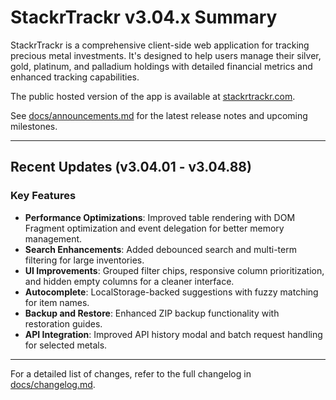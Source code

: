# StackrTrackr v3.04.x Summary

StackrTrackr is a comprehensive client-side web application for tracking precious metal investments. It's designed to help users manage their silver, gold, platinum, and palladium holdings with detailed financial metrics and enhanced tracking capabilities.

The public hosted version of the app is available at [stackrtrackr.com](https://stackrtrackr.com).

See [docs/announcements.md](docs/announcements.md) for the latest release notes and upcoming milestones.

---

## Recent Updates (v3.04.01 - v3.04.88)

### **Key Features**
- **Performance Optimizations**: Improved table rendering with DOM Fragment optimization and event delegation for better memory management.
- **Search Enhancements**: Added debounced search and multi-term filtering for large inventories.
- **UI Improvements**: Grouped filter chips, responsive column prioritization, and hidden empty columns for a cleaner interface.
- **Autocomplete**: LocalStorage-backed suggestions with fuzzy matching for item names.
- **Backup and Restore**: Enhanced ZIP backup functionality with restoration guides.
- **API Integration**: Improved API history modal and batch request handling for selected metals.

---

For a detailed list of changes, refer to the full changelog in [docs/changelog.md](docs/changelog.md).



